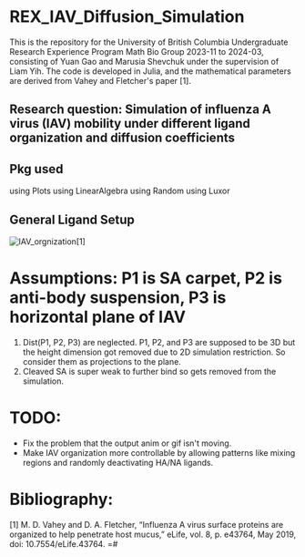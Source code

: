 # REX_IAV_Diffusion_Simulation

This is the repository for the University of British Columbia Undergraduate Research Experience Program Math Bio Group 2023-11 to 2024-03, consisting of Yuan Gao and Marusia Shevchuk under the supervision of Liam Yih. The code is developed in Julia, and the mathematical parameters are derived from Vahey and Fletcher's paper [1].

## Research question: Simulation of influenza A virus (IAV) mobility under different ligand organization and diffusion coefficients

## Pkg used
using Plots
using LinearAlgebra
using Random
using Luxor

## General Ligand Setup
![IAV_orgnization](img/AxisSetup.png)[1]

# Assumptions: P1 is SA carpet, P2 is anti-body suspension, P3 is horizontal plane of IAV
1. Dist(P1, P2, P3) are neglected. P1, P2, and P3 are supposed to be 3D but the height dimension got removed due to 2D simulation restriction. So consider them as projections to the plane.
2. Cleaved SA is super weak to further bind so gets removed from the simulation.

# TODO:
- Fix the problem that the output anim or gif isn't moving.
- Make IAV organization more controllable by allowing patterns like mixing regions and randomly deactivating HA/NA ligands. 

# Bibliography:
[1] M. D. Vahey and D. A. Fletcher, “Influenza A virus surface proteins are organized to help penetrate host mucus,” eLife, vol. 8, p. e43764, May 2019, doi: 10.7554/eLife.43764.
=#